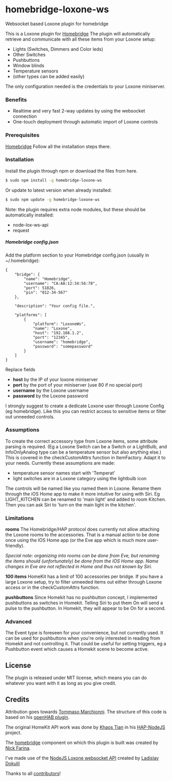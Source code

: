 # homebridge-loxone-ws
Websocket based Loxone plugin for homebridge

This is a Loxone plugin for [Homebridge](https://github.com/nfarina/homebridge)
The plugin will automatically retrieve and communicate with all these items from your Loxone setup:
  - Lights (Switches, Dimmers and Color leds)
  - Other Switches
  - Pushbuttons
  - Window blinds
  - Temperature sensors
  - (other types can be added easily)

The only configuration needed is the credentials to your Loxone miniserver.

### Benefits

* Realtime and very fast 2-way updates by using the websocket connection
* One-touch deployment through automatic import of Loxone controls

### Prerequisites
[Homebridge](https://github.com/nfarina/homebridge)
Follow all the installation steps there.

### Installation

Install the plugin through npm or download the files from here.

```sh
$ sudo npm install -g homebridge-loxone-ws
```
Or update to latest version when already installed:
```sh
$ sudo npm update -g homebridge-loxone-ws
```

Note: the plugin requires extra node modules, but these should be automatically installed:
- node-lox-ws-api
- request

##### Homebridge config.json

Add the platform section to your Homebridge config.json (usually in ~/.homebridge):
```
{
    "bridge": {
        "name": "Homebridge",
        "username": "CA:AA:12:34:56:78",
        "port": 51826,
        "pin": "012-34-567"
    },

    "description": "Your config file.",

    "platforms": [
        {
            "platform": "LoxoneWs",
            "name": "Loxone",
            "host": "192.168.1.2",
            "port": "12345",
            "username": "homebridge",
            "password": "somepassword"
        }
    ]
}
```
Replace fields
* **host** by the IP of your loxone miniserver
* **port** by the port of your miniserver (use 80 if no special port)
* **username** by the Loxone username
* **password** by the Loxone password

I strongly suggest to create a dedicate Loxone user through Loxone Config (eg homebridge). Like this you can restrict access to sensitive items or filter out unneeded controls.

### Assumptions

To create the correct accessory type from Loxone items, some attribute parsing is required. (Eg a Loxone Switch can be a Switch or a LightBulb, and InfoOnlyAnalog type can be a temperature sensor but also anything else.) This is covered in the checkCustomAttrs function in ItemFactory. Adapt it to your needs. Currently these assumptions are made:
* temperature sensor names start with 'Temperat'
* light switches are in a Loxone category using the lightbulb icon

The controls will be named like you named them in Loxone. Rename them through the iOS Home app to make it more intuitive for using with Siri. Eg LIGHT_KITCHEN can be renamed to 'main light' and added to room Kitchen. Then you can ask Siri to 'turn on the main light in the kitchen'.

### Limitations

**rooms**
The Homebridge/HAP protocol does currently not allow attaching the Loxone rooms to the accessories. That is a manual action to be done once using the IOS Home app (or the Eve app which is much more user-friendly).

_Special note: organizing into rooms can be done from Eve, but renaming the items should (unfortunately) be done from the IOS Home app. Name changes in Eve are not reflected in Home and thus not known by Siri._

**100 items**
HomeKit has a limit of 100 accessories per bridge. If you have a large Loxone setup, try to filter unneeded items out either through Loxone access or in the checkCustomAttrs function.

**pushbuttons**
Since Homekit has no pushbutton concept, I implemented pushbuttons as switches in Homekit. Telling Siri to put them On will send a pulse to the pushbutton. In Homekit, they will appear to be On for a second.

### Advanced

The Event type is foreseen for your convenience, but not currently used. It can be used for pushbuttons when you're only interested in reading from Homekit and not controlling it. That could be useful for setting triggers, eg a Pushbutton event which causes a Homekit scene to become active.


License
----

The plugin is released under MIT license, which means you can do whatever you want with it as long as you give credit.

Credits
----
Attribution goes towards [Tommaso Marchionni](https://github.com/tommasomarchionni). The structure of this code is based on his [openHAB plugin](https://github.com/tommasomarchionni/homebridge-openHAB).

The original HomeKit API work was done by [Khaos Tian](https://github.com/KhaosT) in his [HAP-NodeJS](https://github.com/KhaosT/HAP-NodeJS) project.

The [homebridge](https://github.com/nfarina/homebridge) component on which this plugin is built was created by [Nick Farina](https://github.com/nfarina).

I've made use of the [NodeJS Loxone websocket API](https://github.com/alladdin/node-lox-ws-api) created by [Ladislav Dokulil](https://github.com/alladdin)

Thanks to all [contributors](https://github.com/Sroose/homebridge-loxone-ws/graphs/contributors)!
